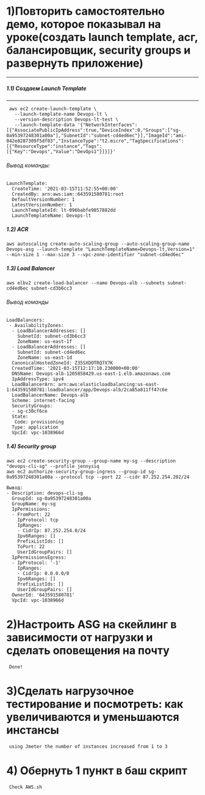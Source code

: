 # 1)Повторить самостоятельно демо, которое показывал на уроке(создать launch template, асг, балансировщик, security groups и развернуть приложение)
***
##### 1.1) Создаем Launch Template

***
```
 aws ec2 create-launch-template \
   --launch-template-name Devops-lt \
   --version-description Devops-lt-test \
   --launch-template-data '{"NetworkInterfaces":[{"AssociatePublicIpAddress":true,"DeviceIndex":0,"Groups":["sg-0a95397248301a00a"],"SubnetId":"subnet-cd4ed6ec"}],"ImageId":"ami-042e8287309f5df03","InstanceType":"t2.micro","TagSpecifications":[{"ResourceType":"instance","Tags":[{"Key":"Devops","Value":"DevOps1"}]}]}'
```
###### Вывод команды:
```
LaunchTemplate:
  CreateTime: '2021-03-15T11:52:55+00:00'
  CreatedBy: arn:aws:iam::643591580781:root
  DefaultVersionNumber: 1
  LatestVersionNumber: 1
  LaunchTemplateId: lt-096babfe9857882dd
  LaunchTemplateName: Devops-lt
```
##### 1.2) ACR
```
aws autoscaling create-auto-scaling-group --auto-scaling-group-name Devops-asg --launch-template "LaunchTemplateName=Devops-lt,Version=1" --min-size 1 --max-size 3 --vpc-zone-identifier "subnet-cd4ed6ec"
```
##### 1.3) Load Balancer
```
aws elbv2 create-load-balancer --name Devops-alb --subnets subnet-cd4ed6ec subnet-cd3b6cc3
```
###### Вывод команды
```
LoadBalancers:
 - AvailabilityZones:
  - LoadBalancerAddresses: []
    SubnetId: subnet-cd3b6cc3
    ZoneName: us-east-1f
  - LoadBalancerAddresses: []
    SubnetId: subnet-cd4ed6ec
    ZoneName: us-east-1d
  CanonicalHostedZoneId: Z35SXDOTRQ7X7K
  CreatedTime: '2021-03-15T12:17:10.230000+00:00'
  DNSName: Devops-alb-1205858429.us-east-1.elb.amazonaws.com
  IpAddressType: ipv4
  LoadBalancerArn: arn:aws:elasticloadbalancing:us-east-1:643591580781:loadbalancer/app/Devops-alb/2ca85a811ff47c6e
  LoadBalancerName: Devops-alb
  Scheme: internet-facing
  SecurityGroups:
  - sg-c30cf6ce
  State:
   Code: provisioning
  Type: application
  VpcId: vpc-1038966d
  ```
  ##### 1.4) Security group
  ```
  aws ec2 create-security-group --group-name my-sg --description "devops-cli-sg" --profile jennysiq
  aws ec2 authorize-security-group-ingress --group-id sg-0a95397248301a00a --protocol tcp --port 22 --cidr 87.252.254.202/24
```
```
Вывод:
- Description: devops-cli-sg
  GroupId: sg-0a95397248301a00a
  GroupName: my-sg
  IpPermissions:
  - FromPort: 22
    IpProtocol: tcp
    IpRanges:
    - CidrIp: 87.252.254.0/24
    Ipv6Ranges: []
    PrefixListIds: []
    ToPort: 22
    UserIdGroupPairs: []
  IpPermissionsEgress:
  - IpProtocol: '-1'
    IpRanges:
    - CidrIp: 0.0.0.0/0
    Ipv6Ranges: []
    PrefixListIds: []
    UserIdGroupPairs: []
  OwnerId: '643591580781'
  VpcId: vpc-1038966d
  ```
  # 2)Настроить ASG на скейлинг в зависимости от нагрузки и сделать оповещения на почту
     Done!
  # 3)Сделать нагрузочное тестирование и посмотреть: как увеличиваются и уменьшаются инстансы
     using Jmeter the number of instances increased from 1 to 3
  # 4) Обернуть 1 пункт в баш скрипт
     Check AWS.sh 